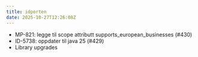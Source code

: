 ```yaml
---
title: idporten
date: 2025-10-27T12:26:08Z
---
```

- MP-821: legge til scope attributt supports_european_businesses (#430)
- ID-5738: oppdater til java 25 (#429)
- Library upgrades

